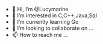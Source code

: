 - 👋 Hi, I’m @Lucymarine
- 👀 I’m interested in C,C++,Java,Sql
- 🌱 I’m currently learning Go
- 💞️ I’m looking to collaborate on ...
- 📫 How to reach me ...

<!---
Lucymarine/Lucymarine is a ✨ special ✨ repository because its `README.md` (this file) appears on your GitHub profile.
You can click the Preview link to take a look at your changes.
--->
